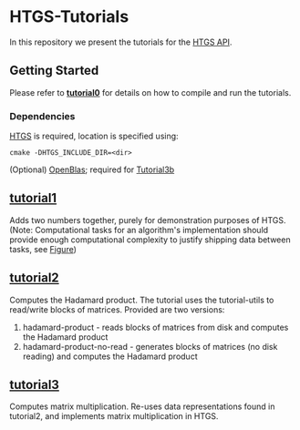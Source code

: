 # HTGS-Tutorials

In this repository we present the tutorials for the [HTGS API](https://github.com/usnistgov/htgs).

## Getting Started
Please refer to [**tutorial0**](https://pages.nist.gov/HTGS/doxygen/tutorial0.html) for details on how to compile and run
the tutorials. 

### Dependencies
[HTGS](https://github.com/usnistgov/htgs) is required, location is specified using:
```
cmake -DHTGS_INCLUDE_DIR=<dir>
```
(Optional) [OpenBlas](http://www.openblas.net/); required for [Tutorial3b](https://pages.nist.gov/HTGS/doxygen/tutorial3b.html)

## [**tutorial1**](https://pages.nist.gov/HTGS/doxygen/tutorial1.html)
Adds two numbers together, purely for demonstration purposes of HTGS. (Note: Computational tasks for an algorithm's implementation should provide enough computational complexity to justify shipping data between tasks, see [Figure](https://pages.nist.gov/HTGS/doxygen/figures/blocksize-impact.png))

## [**tutorial2**](https://pages.nist.gov/HTGS/doxygen/tutorial2.html)
Computes the Hadamard product. The tutorial uses the tutorial-utils to read/write blocks of matrices. Provided are two versions:

1. hadamard-product - reads blocks of matrices from disk and computes the Hadamard product
2. hadamard-product-no-read - generates blocks of matrices (no disk reading) and computes the Hadamard product


## [**tutorial3**](https://pages.nist.gov/HTGS/doxygen/tutorial3a.html)
Computes matrix multiplication. Re-uses data representations found in tutorial2, and implements matrix multiplication in HTGS.
